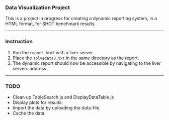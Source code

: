 ### Data Visualization Project
This is a project in progress for creating a dynamic reporting system, in a HTML format, for SHOT benchmark results.

---
### Instruction
1. Run the `report.html` with a liver server.
2. Place the `solvedata3.txt` in the same directory as the report.
3. The dynamic report should now be accessible by navigating to the liver servers address.
--- 
### TODO
- Clean up TableSearch.js and DisplayDataTable.js
- Display plots for results.
- Import the data by uploading the data-file.
- Cache the data.